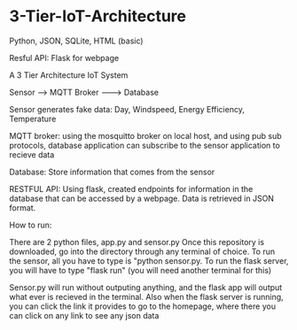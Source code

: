 # 3-Tier-IoT-Architecture

Python, JSON, SQLite, HTML (basic)

Resful API: Flask for webpage


A 3 Tier Architecture IoT System

Sensor --> MQTT Broker ---> Database

Sensor generates fake data: Day, Windspeed, Energy Efficiency, Temperature

MQTT broker: using the mosquitto broker on local host, and using pub sub protocols, database application can subscribe to the sensor application to recieve data

Database: Store information that comes from the sensor


RESTFUL API:
Using flask, created endpoints for information in the database that can be accessed by a webpage. Data is retrieved in JSON format. 


How to run:

There are 2 python files, app.py and sensor.py Once this repository is downloaded, go into the directory through any terminal of choice. To run the sensor, all you have to type is "python sensor.py. To run the flask server, you will have to type "flask run" (you will need another terminal for this)

Sensor.py will run without outputing anything, and the flask app will output what ever is recieved in the terminal. Also when the flask server is running, you can click the link it provides to go to the homepage, where there you can click on any link to see any json data
